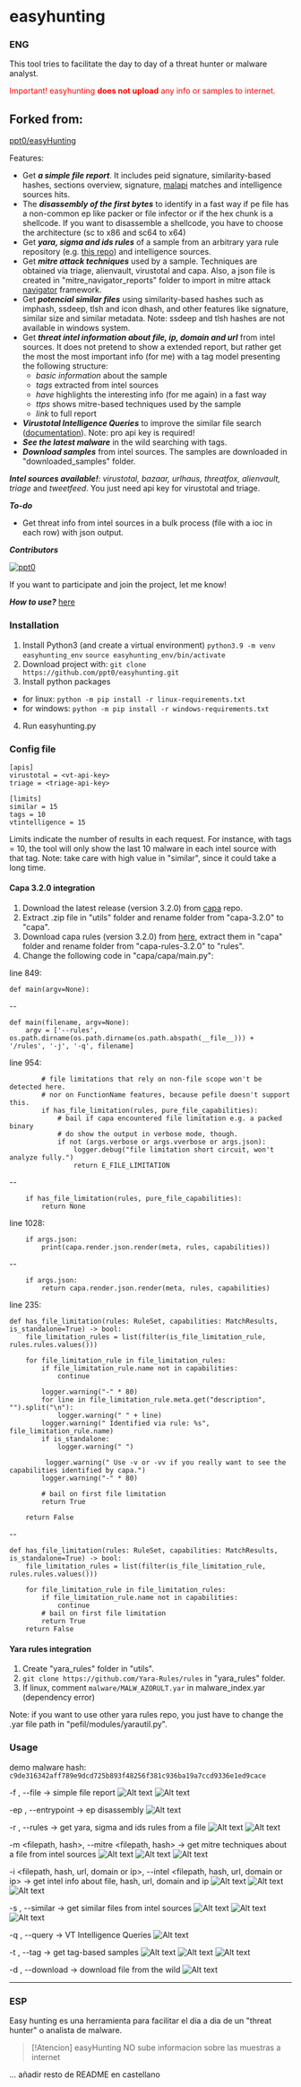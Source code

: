 # easyhunting

### ENG
This tool tries to facilitate the day to day of a threat hunter or malware analyst.

<span style="color:red">Important! easyhunting **does not upload** any info or samples to internet.</span>

## Forked from:
[ppt0/easyHunting](https://github.com/ppt0/easyhunting)

Features:
* Get ***a simple file report***. It includes peid signature, similarity-based hashes, sections overview, signature, [malapi](https://malapi.io/) matches and intelligence sources hits.
* The ***disassembly of the first bytes*** to identify in a fast way if pe file has a non-common ep like packer or file infector or if the hex chunk is a shellcode. If you want to disassemble a shellcode, you have to choose the architecture (sc to x86 and sc64 to x64)
* Get ***yara, sigma and ids rules*** of a sample from an arbitrary yara rule repository (e.g. [this repo](https://github.com/Yara-Rules/rules)) and intelligence sources.
* Get ***mitre attack techniques*** used by a sample. Techniques are obtained via triage, alienvault, virustotal and capa. Also, a json file is created in "mitre_navigator_reports" folder to import in mitre attack [navigator](https://mitre-attack.github.io/attack-navigator/) framework.
* Get ***potencial similar files*** using similarity-based hashes such as imphash, ssdeep, tlsh and icon dhash, and other features like signature, similar size and similar metadata. Note: ssdeep and tlsh hashes are not available in windows system.
* Get ***threat intel information about file, ip, domain and url*** from intel sources. It does not pretend to show a extended report,  but rather get the most the most important info (for me) with a tag model presenting the following structure:
    - *basic information* about the sample
    - *tags* extracted from intel sources
    - *have* highlights the interesting info (for me again) in a fast way
    - *ttps* shows mitre-based techniques used by the sample
    - *link* to full report
* ***Virustotal Intelligence Queries*** to improve the similar file search ([documentation](https://support.virustotal.com/hc/en-us/articles/360001385897-File-search-modifiers)). Note: pro api key is required!
* ***See the latest malware*** in the wild searching with tags.
* ***Download samples*** from intel sources. The samples are downloaded in "downloaded_samples" folder.

***Intel sources available!***: *virustotal, bazaar, urlhaus, threatfox, alienvault, triage* and *tweetfeed*. You just need api key for virustotal and triage.

***To-do***
* Get threat info from intel sources in a bulk process (file with a ioc in each row) with json output.

***Contributors***

[<img alt="ppt0" src="https://img.shields.io/badge/linkedin-ppt0-blue">](https://www.linkedin.com/in/jtmartinezgarre/)

If you want to participate and join the project, let me know!

***How to use?*** [here](#Usage)

### **Installation**
1. Install Python3 (and create a virtual environment)
            `python3.9 -m venv easyhunting_env`
            `source easyhunting_env/bin/activate`
2. Download project with: `git clone https://github.com/ppt0/easyhunting.git`
3. Install python packages
- for linux: `python -m pip install -r linux-requirements.txt`
- for windows: `python -m pip install -r windows-requirements.txt`
4. Run easyhunting.py

### **Config file**
```
[apis]
virustotal = <vt-api-key>
triage = <triage-api-key>

[limits]
similar = 15
tags = 10
vtintelligence = 15
```

Limits indicate the number of results in each request. For instance, with tags = 10, the tool will only show the last 10 malware in each intel source with that tag. 
Note: take care with high value in "similar", since it could take a long time.

#### **Capa 3.2.0 integration**
1. Download the latest release (version 3.2.0) from [capa](https://github.com/mandiant/capa/archive/refs/tags/v3.2.0.zip) repo.
2. Extract .zip file in "utils" folder and rename folder from "capa-3.2.0" to "capa".
3. Download capa rules (version 3.2.0) from [here](https://github.com/mandiant/capa-rules/releases/tag/v3.2.0), extract them in "capa" folder and rename folder from "capa-rules-3.2.0" to "rules".
4. Change the following code in "capa/capa/main.py":

line 849:
```
def main(argv=None):
```
--
```
def main(filename, argv=None):
    argv = ['--rules', os.path.dirname(os.path.dirname(os.path.abspath(__file__))) + '/rules', '-j', '-q', filename]
```

line 954:
```
        # file limitations that rely on non-file scope won't be detected here.
        # nor on FunctionName features, because pefile doesn't support this.
        if has_file_limitation(rules, pure_file_capabilities):
            # bail if capa encountered file limitation e.g. a packed binary
            # do show the output in verbose mode, though.
            if not (args.verbose or args.vverbose or args.json):
                logger.debug("file limitation short circuit, won't analyze fully.")
                return E_FILE_LIMITATION
```
--
```
    if has_file_limitation(rules, pure_file_capabilities):
        return None
```

line 1028:
```
    if args.json:
        print(capa.render.json.render(meta, rules, capabilities))
```
--
```
    if args.json:
        return capa.render.json.render(meta, rules, capabilities)
```

line 235:
```
def has_file_limitation(rules: RuleSet, capabilities: MatchResults, is_standalone=True) -> bool:
    file_limitation_rules = list(filter(is_file_limitation_rule, rules.rules.values()))

    for file_limitation_rule in file_limitation_rules:
        if file_limitation_rule.name not in capabilities:
            continue

        logger.warning("-" * 80)
        for line in file_limitation_rule.meta.get("description", "").split("\n"):
            logger.warning(" " + line)
        logger.warning(" Identified via rule: %s", file_limitation_rule.name)
        if is_standalone:
            logger.warning(" ")
   
         logger.warning(" Use -v or -vv if you really want to see the capabilities identified by capa.")
        logger.warning("-" * 80)

        # bail on first file limitation
        return True

    return False
```
--
```
def has_file_limitation(rules: RuleSet, capabilities: MatchResults, is_standalone=True) -> bool:
    file_limitation_rules = list(filter(is_file_limitation_rule, rules.rules.values()))

    for file_limitation_rule in file_limitation_rules:
        if file_limitation_rule.name not in capabilities:
            continue
        # bail on first file limitation
        return True
    return False
```

#### **Yara rules integration**
1. Create "yara_rules" folder in "utils".
2. `git clone https://github.com/Yara-Rules/rules` in "yara_rules" folder.
3. If linux, comment `malware/MALW_AZORULT.yar` in malware_index.yar (dependency error)

Note: if you want to use other yara rules repo, you just have to change the .yar file path in "pefil/modules/yarautil.py".

### **Usage**

demo malware hash: `c9de316342aff789e9dcd725b893f48256f381c936ba19a7ccd9336e1ed9cace`

-f <filepath>, --file <filepath> -> simple file report
![Alt text](demo/file1.PNG?raw=true "Title")
![Alt text](demo/file2.PNG?raw=true "Title")
  
-ep <filepath>, --entrypoint <filepath> -> ep disassembly
 ![Alt text](demo/ep.PNG?raw=true "Title")

-r <filepath>, --rules <filepath> -> get yara, sigma and ids rules from a file
 ![Alt text](demo/rules1.PNG?raw=true "Title")
 ![Alt text](demo/rules2.PNG?raw=true "Title")

-m <filepath, hash>, --mitre <filepath, hash> -> get mitre techniques about a file from intel sources
 ![Alt text](demo/mitre1.PNG?raw=true "Title")
 ![Alt text](demo/mitre2.PNG?raw=true "Title")
 ![Alt text](demo/mitre3.PNG?raw=true "Title")

-i <filepath, hash, url, domain or ip>, --intel <filepath, hash, url, domain or ip> -> get intel info about file, hash, url, domain and ip
 ![Alt text](demo/intel1.PNG?raw=true "Title")
 ![Alt text](demo/intel2.PNG?raw=true "Title")
 ![Alt text](demo/intel3.PNG?raw=true "Title")

-s <filepath>, --similar <filepath> -> get similar files from intel sources
 ![Alt text](demo/similar1.PNG?raw=true "Title")
 ![Alt text](demo/similar2.PNG?raw=true "Title")
 ![Alt text](demo/similar3.PNG?raw=true "Title")

-q <vtiquery>, --query <vtiquery> -> VT Intelligence Queries
 ![Alt text](demo/vti.PNG?raw=true "Title")

-t <tag>, --tag <tag> -> get tag-based samples
 ![Alt text](demo/tag1.PNG?raw=true "Title")
 ![Alt text](demo/tag2.PNG?raw=true "Title")
 ![Alt text](demo/tag3.PNG?raw=true "Title")

-d <hash>, --download <hash> -> download file from the wild
 ![Alt text](demo/download.PNG?raw=true "Title")


---
### ESP
Easy hunting es una herramienta para facilitar el dia a dia de un "threat hunter" o analista de malware.

> [!Atencion]
> easyHunting NO sube informacion sobre las muestras a internet

... añadir resto de README en castellano
